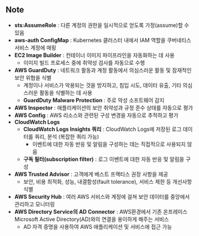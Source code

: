 ## Note
- **sts:AssumeRole** : 다른 계정의 권한을 일시적으로 얻도록 가정(assume)할 수 있음
- **aws-auth ConfigMap** : Kubernetes 클러스터 내에서 IAM 역할을 쿠버네티스 서비스 계정에 매핑
- **EC2 Image Builder** : 컨테이너 이미지 파이프라인을 자동화하는 데 사용
  - 이미지 빌드 프로세스 중에 취약성 검사를 자동으로 수행
- **AWS GuardDuty** : 네트워크 활동과 계정 활동에서 의심스러운 활동 및 잠재적인 보안 위협을 식별
  - 계정이나 서비스가 악용되는 것을 방지하고, 침입 시도, 데이터 유출, 기타 의심스러운 활동을 식별하는 데 사용 
  - **GuardDuty Malware Protection** : 주로 악성 소프트웨어 감지
- **AWS Inspector** : 애플리케이션의 보안 취약성과 규정 준수 상태를 자동으로 평가
- **AWS Config** : AWS 리소스와 관련된 구성 변경을 자동으로 추적하고 평가
- **CloudWatch Logs**
  - **CloudWatch Logs Insights 쿼리** : CloudWatch Logs에 저장된 로그 데이터를 쿼리, 분석 (복잡한 쿼리 가능)
    - 이벤트에 대한 자동 반응 및 알림을 구성하는 데는 직접적으로 사용되지 않음
  - **구독 필터(subscription filter)** : 로그 이벤트에 대한 자동 반응 및 알림을 구성
- **AWS Trusted Advisor** : 고객에게 베스트 프랙티스 권장 사항을 제공
  - 보안, 비용 최적화, 성능, 내결함성(fault tolerance), 서비스 제한 등 개선사항 식별
- **AWS Security Hub** : 여러 AWS 서비스와 계정에 걸쳐 보안 데이터를 중앙에서 관리하고 모니터링
- **AWS Directory Service의 AD Connector** : AWS환경에서 기존 온프레미스 Microsoft Active Directory(AD)와의 연결을 용이하게 해주는 서비스
  - AD 자격 증명을 사용하여 AWS 애플리케이션 및 서비스에 접근 가능 
